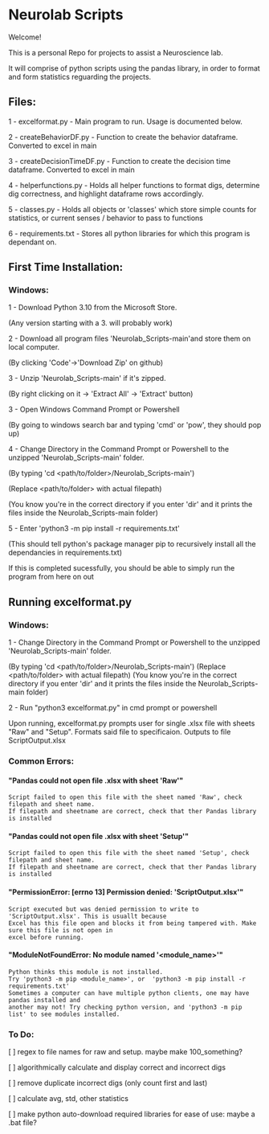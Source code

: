 # Neurolab Scripts
Welcome!

This is a personal Repo for projects to assist a Neuroscience lab.

It will comprise of python scripts using the pandas library, in order to format and form statistics
reguarding the projects.

## Files:

1 - excelformat.py - Main program to run. Usage is documented below.

2 - createBehaviorDF.py -  Function to create the behavior dataframe. Converted to excel in main

3 - createDecisionTimeDF.py - Function to create the decision time dataframe. Converted to excel in main

4 - helperfunctions.py -  Holds all helper functions to format digs, determine dig correctness, and highlight dataframe rows accordingly.

5 - classes.py - Holds all objects or 'classes' which store simple counts for statistics, or current senses / behavior to pass to functions

6 - requirements.txt - Stores all python libraries for which this program is dependant on.

## First Time Installation:

### Windows:
1 - Download Python 3.10 from the Microsoft Store.

(Any version starting with a 3.<something> will probably work)


2 - Download all program files 'Neurolab_Scripts-main'and store them on local computer.

(By clicking 'Code'->'Download Zip' on github)


3 - Unzip 'Neurolab_Scripts-main' if it's zipped.

(By right clicking on it -> 'Extract All' -> 'Extract' button)


3 - Open Windows Command Prompt or Powershell

(By going to windows search bar and typing 'cmd' or 'pow', they should pop up)


4 - Change Directory in the Command Prompt or Powershell to the unzipped 'Neurolab_Scripts-main' folder.

(By typing 'cd <path/to/folder>/Neurolab_Scripts-main')

(Replace <path/to/folder> with actual filepath)

(You know you're in the correct directory if you enter 'dir' and it prints the files inside the Neurolab_Scripts-main folder)


5 - Enter 'python3 -m pip install -r requirements.txt'

(This should tell python's package manager pip to recursively install all the dependancies in requirements.txt)

If this is completed sucessfully, you should be able to simply run the program from here on out


## Running excelformat.py
### Windows:

1 - Change Directory in the Command Prompt or Powershell to the unzipped 'Neurolab_Scripts-main' folder.

(By typing 'cd <path/to/folder>/Neurolab_Scripts-main')
(Replace <path/to/folder> with actual filepath)
(You know you're in the correct directory if you enter 'dir' and it prints the files inside the Neurolab_Scripts-main folder)


2 - Run "python3 excelformat.py" in cmd prompt or powershell


Upon running, excelformat.py prompts user for  single .xlsx file with sheets "Raw" and "Setup".
Formats said file to specificaion. Outputs to file ScriptOutput.xlsx


### Common Errors:

#### "Pandas could not open file <filepath>.xlsx with sheet 'Raw'" 

	Script failed to open this file with the sheet named 'Raw', check filepath and sheet name.
	If filepath and sheetname are correct, check that ther Pandas library is installed


#### "Pandas could not open file <filepath>.xlsx with sheet 'Setup'" 

	Script failed to open this file with the sheet named 'Setup', check filepath and sheet name.
	If filepath and sheetname are correct, check that ther Pandas library is installed


#### "PermissionError: [errno 13] Permission denied: 'ScriptOutput.xlsx'"

	Script executed but was denied permission to write to 'ScriptOutput.xlsx'. This is usuallt because
	Excel has this file open and blocks it from being tampered with. Make sure this file is not open in
	excel before running.


#### "ModuleNotFoundError: No module named '<module_name>'"

	Python thinks this module is not installed.
	Try 'python3 -m pip <module_name>', or  'python3 -m pip install -r requirements.txt'
	Sometimes a computer can have multiple python clients, one may have pandas installed and 
	another may not! Try checking python version, and 'python3 -m pip list' to see modules installed.


### To Do:

[ ] regex to file names for raw and setup. maybe make 100_something?

[ ] algorithmically calculate and display correct and incorrect digs 

[ ] remove duplicate incorrect digs (only count first and last)

[ ] calculate avg, std, other statistics

[ ] make python auto-download required libraries for ease of use: maybe a .bat file?


